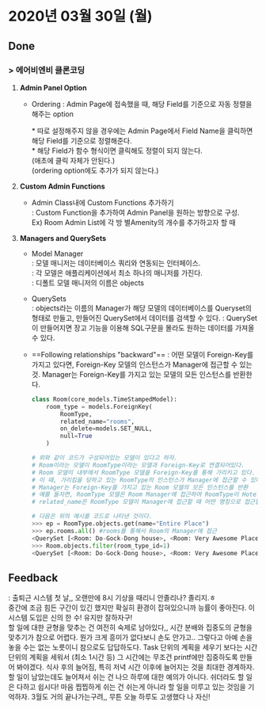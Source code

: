 # 2020년 03월 30일 (월) 

## Done

### > 에어비엔비 클론코딩

1. **Admin Panel Option**

   - Ordering : Admin Page에 접속했을 때, 해당 Field를 기준으로 자동 정렬을 해주는 option

     \* 따로 설정해주지 않을 경우에는 Admin Page에서 Field Name을 클릭하면 해당 Field를 기준으로 정렬해준다. <br>\* 해당 Field가 함수 형식이면 클릭해도 정렬이 되지 않는다. <br>(애초에 클릭 자체가 안된다.)<br>(ordering option에도 추가가 되지 않는다.) 

2. **Custom Admin Functions**

   - Admin Class내에 Custom Functions 추가하기 <Br>: Custom Function을 추가하여 Admin Panel을 원하는 방향으로 구성.<br>Ex) Room Admin List에 각 방 별Amenity의 개수를 추가하고자 할 때

3. **Managers and QuerySets**

   - Model Manager<br>: 모델 매니저는 데이터베이스 쿼리와 연동되는 인터페이스.<br>: 각 모델은 애플리케이션에서 최소 하나의 매니저를 가진다. <br>: 디폴트 모델 매니저의 이름은 objects

   - QuerySets<br>: objects라는 이름의 Manager가 해당 모델의 데이터베이스를 Queryset의 형태로 만들고, 
     만들어진 QuerySet에서 데이터를 검색할 수 있다.
     : QuerySet이 만들어지면 장고 기능을 이용해 SQL구문을 몰라도 원하는 데이터를 가져올 수 있다.

   - ==Following relationships "backward"==
     : 어떤 모델이 Foreign-Key를 가지고 있다면, Foreign-Key 모델의 인스턴스가 Manager에 접근할 수 있는 것. Manager는 Foreign-Key를 가지고 있는 모델의 모든 인스턴스를 반환한다.

     ```python
     class Room(core_models.TimeStampedModel):
         room_type = models.ForeignKey(
             RoomType,
             related_name="rooms",
             on_delete=models.SET_NULL,
             null=True
         )
     
     # 위와 같이 코드가 구성되어있는 모델이 있다고 하자.
     # Room이라는 모델이 RoomType이라는 모델과 Foreign-Key로 연결되어있다.
     # Room 모델이 내부에서 RoomType 모델을 Foreign-Key를 통해 가리키고 있다.
     # 이 때, 가리킴을 당하고 있는 RoomType의 인스턴스가 Manager에 접근할 수 있다는 것.
     # Manager는 Foreign-Key를 가지고 있는 Room 모델의 모든 인스턴스를 반환
     # 예를 들자면, RoomType 모델은 Room Manager에 접근하여 RoomType이 Hotel인 모든 Room을 끌어올 수 있다는 것이다.
     # related_name은 RoomType 모델이 Manager에 접근할 때 어떤 명칭으로 접근할지 지정해주는 옵션이다. (Default는 FOO_set 형태, 예시에서는 room_set)
     
     # 다음은 위의 예시를 코드로 나타낸 것이다.
     >>> ep = RoomType.objects.get(name="Entire Place")
     >>> ep.rooms.all() #rooms를 통해서 Room의 Manager에 접근
     <QuerySet [<Room: Do-Gock-Dong house>, <Room: Very Awesome Place Hotel>]>
     >>> Room.objects.filter(room_type_id=1)
     <QuerySet [<Room: Do-Gock-Dong house>, <Room: Very Awesome Place Hotel>]>
     ```

## Feedback

: 출퇴근 시스템 첫 날,, 오랜만에 8시 기상을 때리니 안졸리나? 졸리지.ㅎ<br>중간에 조금 힘든 구간이 있긴 했지만 확실히 환경이 잡혀있으니까 능률이 좋아진다. 이시스템 도입은 신의 한 수! 유지만 잘하자구! <br> 할 일에 대한 균형을 맞추는 건 여전히 숙제로 남아있다,, 시간 분배와 집중도의 균형을 맞추기가 참으로 어렵다. 뭔가 크게 흥미가 없다보니 손도 안가고.. 그렇다고 아예 손을 놓을 수는 없는 노릇이니 참으로도 답답하도다. Task 단위의 계획을 세우기 보다는 시간 단위의 계획을 세워서 (최소 1시간 등) 그 시간에는 무조건 printf에만 집중하도록 만들어 봐야겠다. 식사 후의 늘어짐, 특히 저녁 시간 이후에 늘어지는 것을 최대한 경계하자. 할 일이 남았는데도 늘어져서 쉬는 건 나으 하루에 대한 예의가 아니다. 쉬더라도 할 일은 다하고 쉽시다! 마음 찝찝하게 쉬는 건 쉬는게 아니라 할 일을 미루고 있는 것임을 기억하자. 3월도 거의 끝나가는구려,, 무튼 오늘 하루도 고생했다 나 자신!

